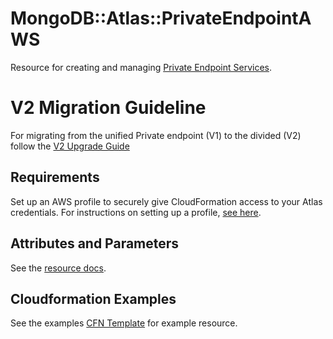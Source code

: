 # MongoDB::Atlas::PrivateEndpointAWS

Resource for creating and managing [Private Endpoint Services](https://www.mongodb.com/docs/atlas/reference/api-resources-spec/#tag/Private-Endpoint-Services).

# V2 Migration Guideline

For migrating from the unified Private endpoint (V1) to the divided (V2) follow the [V2 Upgrade Guide](../private-endpoint/upgradeguidev2/V2-UpgradeGuide.md)

## Requirements

Set up an AWS profile to securely give CloudFormation access to your Atlas credentials.
For instructions on setting up a profile, [see here](/README.md#mongodb-atlas-api-keys-credential-management).

## Attributes and Parameters

See the [resource docs](docs/README.md).

## Cloudformation Examples

See the examples [CFN Template](/examples/private-endpoint/privateEndpoint.json) for example resource.
